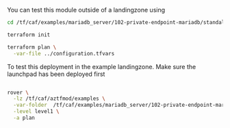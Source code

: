 You can test this module outside of a landingzone using

```bash
cd /tf/caf/examples/mariadb_server/102-private-endpoint-mariadb/standalone

terraform init

terraform plan \
  -var-file ../configuration.tfvars

```

To test this deployment in the example landingzone. Make sure the launchpad has been deployed first

```bash

rover \
  -lz /tf/caf/aztfmod/examples \
  -var-folder  /tf/caf/examples/mariadb_server/102-private-endpoint-mariadb/ \
  -level level1 \
  -a plan

```